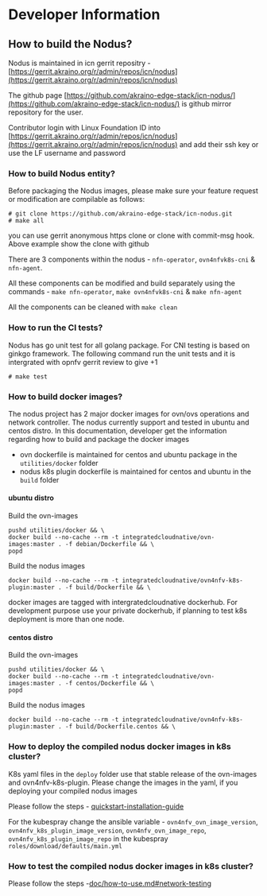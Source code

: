 # Developer Information

## How to build the Nodus?

Nodus is maintained in icn gerrit repositry - [https://gerrit.akraino.org/r/admin/repos/icn/nodus](https://gerrit.akraino.org/r/admin/repos/icn/nodus)

The github page [https://github.com/akraino-edge-stack/icn-nodus/](https://github.com/akraino-edge-stack/icn-nodus/)
is github mirror repository for the user.

Contributor login with Linux Foundation ID into [https://gerrit.akraino.org/r/admin/repos/icn/nodus](https://gerrit.akraino.org/r/admin/repos/icn/nodus)
and add their ssh key or use the LF username and password

### How to build Nodus entity?

Before packaging the Nodus images, please make sure your feature request or
modification are compilable as follows:

```
# git clone https://github.com/akraino-edge-stack/icn-nodus.git
# make all
```

you can use gerrit anonymous https clone or clone with commit-msg hook. Above example show the clone with github

There are 3 components within the nodus - `nfn-operator`, `ovn4nfvk8s-cni` & `nfn-agent`.

All these components can be modified and build separately using the commands -  `make nfn-operator`, `make ovn4nfvk8s-cni` &
`make nfn-agent`

All the components can be cleaned with `make clean`

### How to run the CI tests?

Nodus has go unit test for all golang package. For CNI testing is based on ginkgo framework.
The following command run the unit tests and it is intergrated with opnfv gerrit review to give +1

```
# make test
```

### How to build docker images?

The nodus project has 2 major docker images for ovn/ovs operations and network
controller. The nodus currently support and tested in ubuntu and centos distro.
In this documentation, developer get the information regarding how to build and
package the docker images

- ovn dockerfile is maintained for centos and ubuntu package in the `utilities/docker` folder
- nodus k8s plugin dockerfile is maintained for centos and ubuntu in the `build` folder

#### ubuntu distro
Build the ovn-images
```
pushd utilities/docker && \
docker build --no-cache --rm -t integratedcloudnative/ovn-images:master . -f debian/Dockerfile && \
popd
```
Build the nodus images
```
docker build --no-cache --rm -t integratedcloudnative/ovn4nfv-k8s-plugin:master . -f build/Dockerfile && \
```

docker images are tagged with intergratedcloudnative dockerhub.
For development purpose use your private dockerhub, if planning to test k8s deployment is more than one node.

#### centos distro
Build the ovn-images
```
pushd utilities/docker && \
docker build --no-cache --rm -t integratedcloudnative/ovn-images:master . -f centos/Dockerfile && \
popd
```
Build the nodus images
```
docker build --no-cache --rm -t integratedcloudnative/ovn4nfv-k8s-plugin:master . -f build/Dockerfile.centos && \
```

### How to deploy the compiled nodus docker images in k8s cluster?

K8s yaml files in the `deploy` folder use that stable release of the ovn-images and ovn4nfv-k8s-plugin.
Please change the images in the yaml, if you deploying your compiled nodus images

Please follow the steps - [quickstart-installation-guide](https://github.com/akraino-edge-stack/icn-nodus#quickstart-installation-guide)

For the kubespray change the ansible variable - `ovn4nfv_ovn_image_version`, `ovn4nfv_k8s_plugin_image_version`,
`ovn4nfv_ovn_image_repo`, `ovn4nfv_k8s_plugin_image_repo` in the kubespray `roles/download/defaults/main.yml`

### How to test the compiled nodus docker images in k8s cluster?

Please follow the steps -[doc/how-to-use.md#network-testing](https://github.com/akraino-edge-stack/icn-nodus/blob/master/doc/how-to-use.md#network-testing)
